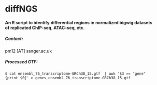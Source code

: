 # diffNGS
<h4> An R script to identify differential regions in normalized bigwig datasets of replicated ChIP-seq, ATAC-seq, etc. </h4>


<h5>Contact:</h5> 
pm12 [AT] sanger.ac.uk



<h5> Processed GTF: </h5>


    $ cat ensembl_76_transcriptome-GRCh38_15.gtf  | awk '$3 == "gene" {print $0}' > genes_ensembl_76_transcriptome-GRCh38_15.gtf
    
